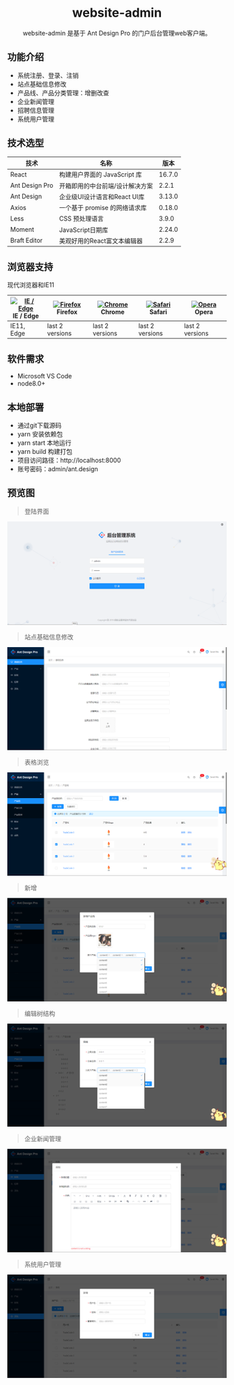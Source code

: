 <h1 align="center">website-admin</h1>
<div align="center">
  website-admin 是基于 Ant Design Pro 的门户后台管理web客户端。
</div>

## 功能介绍
- 系统注册、登录、注销
- 站点基础信息修改
- 产品线、产品分类管理：增删改查
- 企业新闻管理
- 招聘信息管理
- 系统用户管理

## 技术选型
技术 | 名称 | 版本
----|------|----
React | 构建用户界面的 JavaScript 库 | 16.7.0
Ant Design Pro | 开箱即用的中台前端/设计解决方案 | 2.2.1
Ant Design | 企业级UI设计语言和React UI库 | 3.13.0
Axios | 一个基于 promise 的网络请求库 | 0.18.0
Less | CSS 预处理语言 | 3.9.0
Moment | JavaScript日期库 | 2.24.0
Braft Editor | 美观好用的React富文本编辑器 | 2.2.9

## 浏览器支持
现代浏览器和IE11

| [<img src="https://raw.githubusercontent.com/alrra/browser-logos/master/src/edge/edge_48x48.png" alt="IE / Edge" width="24px" height="24px" />](http://godban.github.io/browsers-support-badges/)</br>IE / Edge | [<img src="https://raw.githubusercontent.com/alrra/browser-logos/master/src/firefox/firefox_48x48.png" alt="Firefox" width="24px" height="24px" />](http://godban.github.io/browsers-support-badges/)</br>Firefox | [<img src="https://raw.githubusercontent.com/alrra/browser-logos/master/src/chrome/chrome_48x48.png" alt="Chrome" width="24px" height="24px" />](http://godban.github.io/browsers-support-badges/)</br>Chrome | [<img src="https://raw.githubusercontent.com/alrra/browser-logos/master/src/safari/safari_48x48.png" alt="Safari" width="24px" height="24px" />](http://godban.github.io/browsers-support-badges/)</br>Safari | [<img src="https://raw.githubusercontent.com/alrra/browser-logos/master/src/opera/opera_48x48.png" alt="Opera" width="24px" height="24px" />](http://godban.github.io/browsers-support-badges/)</br>Opera |
| --------- | --------- | --------- | --------- | --------- |
| IE11, Edge| last 2 versions| last 2 versions| last 2 versions| last 2 versions

## 软件需求

- Microsoft VS Code
- node8.0+

## 本地部署

- 通过git下载源码
- yarn 安装依赖包
- yarn start 本地运行
- yarn build 构建打包
- 项目访问路径：http://localhost:8000
- 账号密码：admin/ant.design

## 预览图

> 登陆界面

![](docs/preview/login.png)


> 站点基础信息修改

![](docs/preview/info.png)


> 表格浏览

![](docs/preview/projectLines.png)


> 新增

![](docs/preview/addProjectLine.png)


> 编辑树结构

![](docs/preview/projectSeries.png)


> 企业新闻管理

![](docs/preview/news.png)


> 系统用户管理

![](docs/preview/user.png)
